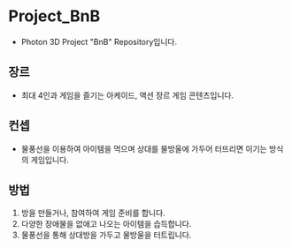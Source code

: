 # Project_BnB
- Photon 3D Project "BnB" Repository입니다.

## 장르
- 최대 4인과 게임을 즐기는 아케이드, 액션 장르 게임 콘텐츠입니다.

## 컨셉
- 물풍선을 이용하여 아이템을 먹으며 상대를 물방울에 가두어 터뜨리면 이기는 방식의 게임입니다.

## 방법
1) 방을 만들거나, 참여하여 게임 준비를 합니다.
2) 다양한 장애물을 없애고 나오는 아이템을 습득합니다.
3) 물풍선을 통해 상대방을 가두고 물방울을 터트립니다.